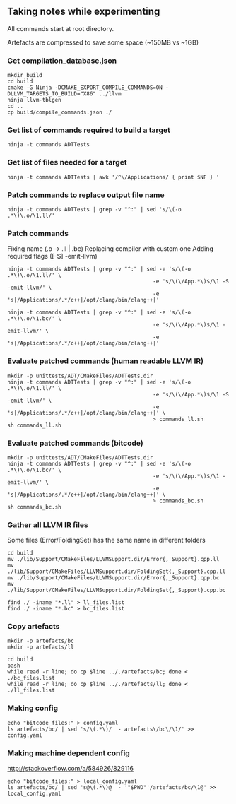 ## Taking notes while experimenting

All commands start at root directory.

Artefacts are compressed to save some space (~150MB vs ~1GB)

### Get compilation_database.json

```
mkdir build
cd build
cmake -G Ninja -DCMAKE_EXPORT_COMPILE_COMMANDS=ON -DLLVM_TARGETS_TO_BUILD="X86" ../llvm
ninja llvm-tblgen
cd ..
cp build/compile_commands.json ./
```

### Get list of commands required to build a target

```
ninja -t commands ADTTests
```

### Get list of files needed for a target

```
ninja -t commands ADTTests | awk '/^\/Applications/ { print $NF } '
```

### Patch commands to replace output file name

```
ninja -t commands ADTTests | grep -v "^:" | sed 's/\(-o .*\)\.o/\1.ll/'
```

### Patch commands

Fixing name (.o -> .ll | .bc)
Replacing compiler with custom one
Adding required flags ([-S] -emit-llvm)

```
ninja -t commands ADTTests | grep -v "^:" | sed -e 's/\(-o .*\)\.o/\1.ll/' \
                                              -e 's/\(\/App.*\)$/\1 -S -emit-llvm/' \
                                              -e 's|/Applications/.*/c++|/opt/clang/bin/clang++|'

ninja -t commands ADTTests | grep -v "^:" | sed -e 's/\(-o .*\)\.o/\1.bc/' \
                                              -e 's/\(\/App.*\)$/\1 -emit-llvm/' \
                                              -e 's|/Applications/.*/c++|/opt/clang/bin/clang++|'
```

### Evaluate patched commands (human readable LLVM IR)

```
mkdir -p unittests/ADT/CMakeFiles/ADTTests.dir
ninja -t commands ADTTests | grep -v "^:" | sed -e 's/\(-o .*\)\.o/\1.ll/' \
                                              -e 's/\(\/App.*\)$/\1 -S -emit-llvm/' \
                                              -e 's|/Applications/.*/c++|/opt/clang/bin/clang++|' \
                                              > commands_ll.sh
sh commands_ll.sh
```

### Evaluate patched commands (bitcode)

```
mkdir -p unittests/ADT/CMakeFiles/ADTTests.dir
ninja -t commands ADTTests | grep -v "^:" | sed -e 's/\(-o .*\)\.o/\1.bc/' \
                                              -e 's/\(\/App.*\)$/\1 -emit-llvm/' \
                                              -e 's|/Applications/.*/c++|/opt/clang/bin/clang++|' \
                                              > commands_bc.sh
sh commands_bc.sh
```

### Gather all LLVM IR files

Some files (Error/FoldingSet) has the same name in different folders

```
cd build
mv ./lib/Support/CMakeFiles/LLVMSupport.dir/Error{,_Support}.cpp.ll
mv ./lib/Support/CMakeFiles/LLVMSupport.dir/FoldingSet{,_Support}.cpp.ll
mv ./lib/Support/CMakeFiles/LLVMSupport.dir/Error{,_Support}.cpp.bc
mv ./lib/Support/CMakeFiles/LLVMSupport.dir/FoldingSet{,_Support}.cpp.bc

find ./ -iname "*.ll" > ll_files.list
find ./ -iname "*.bc" > bc_files.list
```

### Copy artefacts

```
mkdir -p artefacts/bc
mkdir -p artefacts/ll

cd build
bash
while read -r line; do cp $line .././artefacts/bc; done < ./bc_files.list
while read -r line; do cp $line .././artefacts/ll; done < ./ll_files.list
```

### Making config

```
echo "bitcode_files:" > config.yaml
ls artefacts/bc/ | sed 's/\(.*\)/  - artefacts\/bc\/\1/' >> config.yaml
```

### Making machine dependent config

http://stackoverflow.com/a/584926/829116

```
echo "bitcode_files:" > local_config.yaml
ls artefacts/bc/ | sed 's@\(.*\)@  - '"$PWD"'/artefacts/bc/\1@' >> local_config.yaml
```

